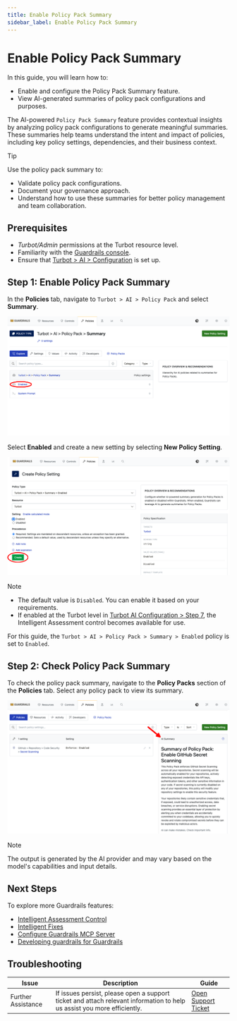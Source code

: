 ```yaml
---
title: Enable Policy Pack Summary
sidebar_label: Enable Policy Pack Summary
---
```


# Enable Policy Pack Summary

In this guide, you will learn how to:

- Enable and configure the Policy Pack Summary feature.
- View AI-generated summaries of policy pack configurations and purposes.

The AI-powered `Policy Pack Summary` feature provides contextual insights by analyzing policy pack configurations to generate meaningful summaries. These summaries help teams understand the intent and impact of policies, including key policy settings, dependencies, and their business context.

> [!TIP]
> Use the policy pack summary to:
> - Validate policy pack configurations.
> - Document your governance approach.
> - Understand how to use these summaries for better policy management and team collaboration.

## Prerequisites

- *Turbot/Admin* permissions at the Turbot resource level.
- Familiarity with the [Guardrails console](https://turbot.com/guardrails/docs/getting-started/).
- Ensure that [Turbot > AI > Configuration](/guardrails/docs/guides/using-guardrails/ai/ai-configuration) is set up.

## Step 1: Enable Policy Pack Summary

In the **Policies** tab, navigate to `Turbot > AI > Policy Pack` and select **Summary**.

![Navigate to Policy Pack Summary](./turbot-ai-policy-pack-summary.png)

Select **Enabled** and create a new setting by selecting **New Policy Setting**.

![Policy Pack Summary Enabled](./turbot-ai-policy-pack-summary-enabled.png)

> [!NOTE]
> - The default value is `Disabled`. You can enable it based on your requirements.
> - If enabled at the Turbot level in [Turbot AI Configuration > Step 7](/guardrails/docs/guides/using-guardrails/ai/ai-configuration#step-7-enable-configuration), the Intelligent Assessment control becomes available for use.

For this guide, the `Turbot > AI > Policy Pack > Summary > Enabled` policy is set to `Enabled`.

## Step 2: Check Policy Pack Summary

To check the policy pack summary, navigate to the **Policy Packs** section of the **Policies** tab. Select any policy pack to view its summary.

![Policy Pack Summary](./turbot-ai-policy-pack-summary-response.png)

> [!NOTE]
> The output is generated by the AI provider and may vary based on the model's capabilities and input details.

## Next Steps

To explore more Guardrails features:

- [Intelligent Assessment Control](/guardrails/docs/guides/using-guardrails/ai/enable-intelligent-assessment)
- [Intelligent Fixes](/guardrails/docs/guides/using-guardrails/ai/enable-intelligent-fixes)
- [Configure Guardrails MCP Server](/guardrails/docs/guides/using-guardrails/ai/install-mcp)
- [Developing guardrails for Guardrails](/guardrails/docs/developers/)


## Troubleshooting

| Issue                  | Description                                                                                                                   | Guide                                      |
|------------------------|-------------------------------------------------------------------------------------------------------------------------------|--------------------------------------------|
| Further Assistance     | If issues persist, please open a support ticket and attach relevant information to help us assist you more efficiently.       | [Open Support Ticket](https://support.turbot.com) |